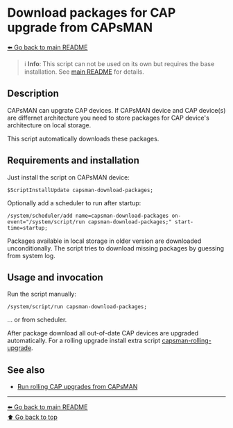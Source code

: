 Download packages for CAP upgrade from CAPsMAN
=============================================

[⬅️ Go back to main README](../README.md)

> ℹ️ **Info**: This script can not be used on its own but requires the base
> installation. See [main README](../README.md) for details.

Description
-----------

CAPsMAN can upgrate CAP devices. If CAPsMAN device and CAP device(s) are
differnet architecture you need to store packages for CAP device's
architecture on local storage.

This script automatically downloads these packages.

Requirements and installation
-----------------------------

Just install the script on CAPsMAN device:

    $ScriptInstallUpdate capsman-download-packages;

Optionally add a scheduler to run after startup:

    /system/scheduler/add name=capsman-download-packages on-event="/system/script/run capsman-download-packages;" start-time=startup;

Packages available in local storage in older version are downloaded
unconditionally. The script tries to download missing packages by guessing
from system log.

Usage and invocation
--------------------

Run the script manually:

    /system/script/run capsman-download-packages;

... or from scheduler.

After package download all out-of-date CAP devices are upgraded automatically.
For a rolling upgrade install extra script
[capsman-rolling-upgrade](capsman-rolling-upgrade.md).

See also
--------

* [Run rolling CAP upgrades from CAPsMAN](capsman-rolling-upgrade.md)

---
[⬅️ Go back to main README](../README.md)  
[⬆️ Go back to top](#top)
